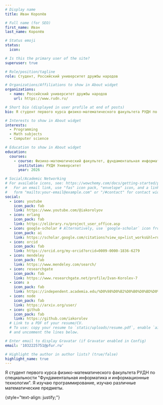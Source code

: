 ```yaml
---
# Display name
title: Иван Королёв

# Full name (for SEO)
first_name: Иван
last_name: Королёв

# Status emoji
status:
  icon: 

# Is this the primary user of the site?
superuser: true

# Role/position/tagline
role: Студент, Российский университет дружбы народов

# Organizations/Affiliations to show in About widget
organizations:
  - name: Российский университет дружбы народов
    url: https://www.rudn.ru/

# Short bio (displayed in user profile at end of posts)
bio: Я студент первого курса физико-математического факультета РУДН по специальности "Фундаментальная информатика и информационные технологии". Я изучаю программирование и различные математические предметы.

# Interests to show in About widget
interests:
  - Programming
  - Math subjects
  - Computer science

# Education to show in About widget
education:
  courses:
    - course: Физико-математический факультет, фундаментальная информатика и информационные технологии.
      institution: РУДН Университет
      year: 2026

# Social/Academic Networking
# For available icons, see: https://wowchemy.com/docs/getting-started/page-builder/#icons
#   For an email link, use "fas" icon pack, "envelope" icon, and a link in the
#   form "mailto:your-email@example.com" or "/#contact" for contact widget.
social:
  - icon: youtube 
    icon_pack: fab
    link: https://www.youtube.com/@iakorolyov
  - icon: erlang
    icon_pack: fab
    link: https://elibrary.ru/project_user_office.asp
  - icon: google-scholar # Alternatively, use `google-scholar` icon from `ai` icon pack
    icon_pack: ai
    link: https://scholar.google.com/citations?view_op=list_works&hl=ru&user=UXatEbcAAAAJ
  - icon: orcid
    icon_pack: fab
    link: https://orcid.org/my-orcid?orcid=0009-0000-1836-6279
  - icon: mendeley
    icon_pack: fab
    link: https://www.mendeley.com/search/
  - icon: researchgate
    icon_pack: fab
    link: https://www.researchgate.net/profile/Ivan-Korolev-7
  - icon: a
    icon_pack: fab
    link: https://independent.academia.edu/%D0%98%D0%B2%D0%B0%D0%BD%D0%9A%D0%BE%D1%80%D0%BE%D0%BB%D0%B5%D0%B23
  - icon: node
    icon_pack: fab
    link: https://arxiv.org/user/
  - icon: github
    icon_pack: fab
    link: https://github.com/iakorolev
  # Link to a PDF of your resume/CV.
  # To use: copy your resume to `static/uploads/resume.pdf`, enable `ai` icons in `params.yaml`,
  # and uncomment the lines below.

# Enter email to display Gravatar (if Gravatar enabled in Config)
email: '1032225751@pfur.ru'

# Highlight the author in author lists? (true/false)
highlight_name: true
---
```


Я студент первого курса физико-математического факультета РУДН по специальности "Фундаментальная информатика и информационные технологии". Я изучаю программирование, изучаю различные математические предметы.

{style="text-align: justify;"}
